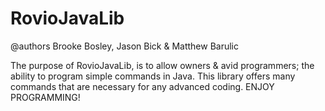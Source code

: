 RovioJavaLib
============
@authors Brooke Bosley, Jason Bick & Matthew Barulic

The purpose of RovioJavaLib, is to allow owners & avid programmers; the ability to program simple commands in Java. 
This library offers many commands that are necessary for any advanced coding. 
ENJOY PROGRAMMING!
